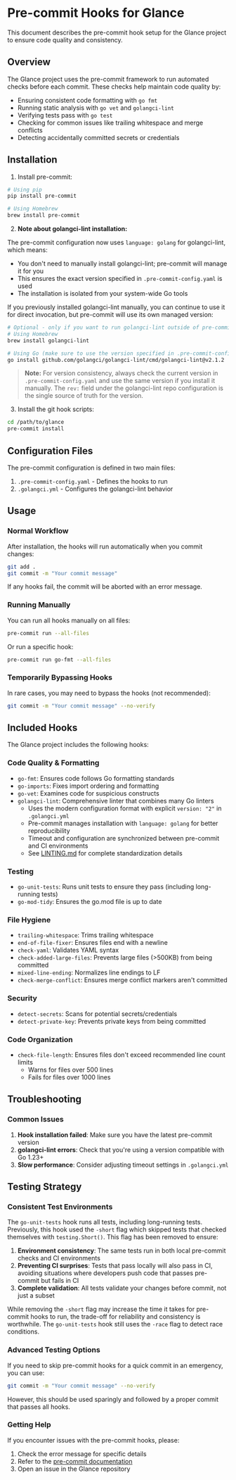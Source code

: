 # Pre-commit Hooks for Glance

This document describes the pre-commit hook setup for the Glance project to ensure code quality and consistency.

## Overview

The Glance project uses the pre-commit framework to run automated checks before each commit. These checks help maintain code quality by:

- Ensuring consistent code formatting with `go fmt`
- Running static analysis with `go vet` and `golangci-lint`
- Verifying tests pass with `go test`
- Checking for common issues like trailing whitespace and merge conflicts
- Detecting accidentally committed secrets or credentials

## Installation

1. Install pre-commit:

```bash
# Using pip
pip install pre-commit

# Using Homebrew
brew install pre-commit
```

2. **Note about golangci-lint installation:**

The pre-commit configuration now uses `language: golang` for golangci-lint, which means:

- You don't need to manually install golangci-lint; pre-commit will manage it for you
- This ensures the exact version specified in `.pre-commit-config.yaml` is used
- The installation is isolated from your system-wide Go tools

If you previously installed golangci-lint manually, you can continue to use it for direct invocation, but pre-commit will use its own managed version:

```bash
# Optional - only if you want to run golangci-lint outside of pre-commit
# Using Homebrew
brew install golangci-lint

# Using Go (make sure to use the version specified in .pre-commit-config.yaml)
go install github.com/golangci/golangci-lint/cmd/golangci-lint@v2.1.2
```

> **Note:** For version consistency, always check the current version in `.pre-commit-config.yaml`
> and use the same version if you install it manually. The `rev:` field under the golangci-lint
> repo configuration is the single source of truth for the version.

3. Install the git hook scripts:

```bash
cd /path/to/glance
pre-commit install
```

## Configuration Files

The pre-commit configuration is defined in two main files:

1. `.pre-commit-config.yaml` - Defines the hooks to run
2. `.golangci.yml` - Configures the golangci-lint behavior

## Usage

### Normal Workflow

After installation, the hooks will run automatically when you commit changes:

```bash
git add .
git commit -m "Your commit message"
```

If any hooks fail, the commit will be aborted with an error message.

### Running Manually

You can run all hooks manually on all files:

```bash
pre-commit run --all-files
```

Or run a specific hook:

```bash
pre-commit run go-fmt --all-files
```

### Temporarily Bypassing Hooks

In rare cases, you may need to bypass the hooks (not recommended):

```bash
git commit -m "Your commit message" --no-verify
```

## Included Hooks

The Glance project includes the following hooks:

### Code Quality & Formatting
- `go-fmt`: Ensures code follows Go formatting standards
- `go-imports`: Fixes import ordering and formatting
- `go-vet`: Examines code for suspicious constructs
- `golangci-lint`: Comprehensive linter that combines many Go linters
  - Uses the modern configuration format with explicit `version: "2"` in `.golangci.yml`
  - Pre-commit manages installation with `language: golang` for better reproducibility
  - Timeout and configuration are synchronized between pre-commit and CI environments
  - See [LINTING.md](LINTING.md) for complete standardization details

### Testing
- `go-unit-tests`: Runs unit tests to ensure they pass (including long-running tests)
- `go-mod-tidy`: Ensures the go.mod file is up to date

### File Hygiene
- `trailing-whitespace`: Trims trailing whitespace
- `end-of-file-fixer`: Ensures files end with a newline
- `check-yaml`: Validates YAML syntax
- `check-added-large-files`: Prevents large files (>500KB) from being committed
- `mixed-line-ending`: Normalizes line endings to LF
- `check-merge-conflict`: Ensures merge conflict markers aren't committed

### Security
- `detect-secrets`: Scans for potential secrets/credentials
- `detect-private-key`: Prevents private keys from being committed

### Code Organization
- `check-file-length`: Ensures files don't exceed recommended line count limits
  - Warns for files over 500 lines
  - Fails for files over 1000 lines

## Troubleshooting

### Common Issues

1. **Hook installation failed**: Make sure you have the latest pre-commit version
2. **golangci-lint errors**: Check that you're using a version compatible with Go 1.23+
3. **Slow performance**: Consider adjusting timeout settings in `.golangci.yml`

## Testing Strategy

### Consistent Test Environments

The `go-unit-tests` hook runs all tests, including long-running tests. Previously, this hook used the `-short` flag which skipped tests that checked themselves with `testing.Short()`. This flag has been removed to ensure:

1. **Environment consistency**: The same tests run in both local pre-commit checks and CI environments
2. **Preventing CI surprises**: Tests that pass locally will also pass in CI, avoiding situations where developers push code that passes pre-commit but fails in CI
3. **Complete validation**: All tests validate your changes before commit, not just a subset

While removing the `-short` flag may increase the time it takes for pre-commit hooks to run, the trade-off for reliability and consistency is worthwhile. The `go-unit-tests` hook still uses the `-race` flag to detect race conditions.

### Advanced Testing Options

If you need to skip pre-commit hooks for a quick commit in an emergency, you can use:

```bash
git commit -m "Your commit message" --no-verify
```

However, this should be used sparingly and followed by a proper commit that passes all hooks.

### Getting Help

If you encounter issues with the pre-commit hooks, please:

1. Check the error message for specific details
2. Refer to the [pre-commit documentation](https://pre-commit.com/)
3. Open an issue in the Glance repository
